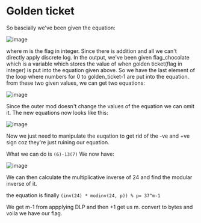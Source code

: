 # Golden ticket

So bascially we've been given the equation:

![image](https://github.com/user-attachments/assets/7929c3de-c220-4a0d-8a67-cc5a39006267)

where m is the flag in integer.
Since there is addition and all we can't directly apply discrete log.
In the output, we've been given flag_chocolate which is a variable which stores the value of when golden ticket(flag in integer) is put into the equation given above.
So we have the last element of the loop where numbers for 0 to golden_ticket-1 are put into the equation.
from these two given values, we can get two equations:

![image](https://github.com/user-attachments/assets/07b6cceb-5439-4210-9f61-426ab0acae0c)

Since the outer mod doesn't change the values of the equation we can omit it.
The new equations now looks like this:

![image](https://github.com/user-attachments/assets/93864a7c-f8b7-422f-9d97-c65bed269dd1)

Now we just need to manipulate the euqation to get rid of the -ve and +ve sign coz they're just ruining our equation.

What we can do is ```(6)-13(7)```
We now have:

![image](https://github.com/user-attachments/assets/d718fb61-810e-4eb3-b523-4853e452f482)

We can then calculate the multiplicative inverse of 24 and find the modular inverse of it.

the equation is finally ```(inv(24) * modinv(24, p)) % p= 37^m-1```

We get m-1 from appplying DLP and then +1 get us m.
convert to bytes and voila we have our flag.




